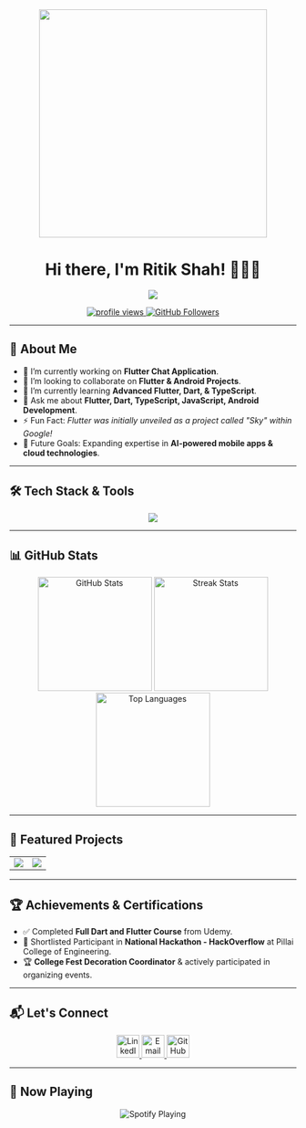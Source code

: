<div align="center">
  <img height="400" src="https://cdn.dribbble.com/users/3938824/screenshots/9689008/media/cbe05faf2fac7c68640ed278cf43cc39.png?resize=800x600&vertical=center" />
</div>

<h1 align="center">Hi there, I'm Ritik Shah! 🚀👨‍💻</h1>

<p align="center">
  <img src="https://readme-typing-svg.herokuapp.com?font=Fira+Code&size=24&pause=1000&color=F7B93E&center=true&vCenter=true&width=600&lines=Flutter+Developer+%7C+Tech+Enthusiast;Passionate+about+Building+Innovative+Apps;Always+Learning+and+Exploring+New+Technologies" />
</p>

<p align="center">
  <a href="https://github.com/Ritik471">
    <img src="https://komarev.com/ghpvc/?username=Ritik471&label=Profile%20Views&color=blueviolet&style=flat" alt="profile views" />
  </a>
  <a href="https://github.com/Ritik471?tab=followers">
    <img src="https://img.shields.io/github/followers/Ritik471?label=Followers&style=social" alt="GitHub Followers" />
  </a>
</p>

---

## 🚀 About Me  

- 🔭 I’m currently working on **Flutter Chat Application**.  
- 👯 I’m looking to collaborate on **Flutter & Android Projects**.  
- 🌱 I’m currently learning **Advanced Flutter, Dart, & TypeScript**.  
- 💬 Ask me about **Flutter, Dart, TypeScript, JavaScript, Android Development**.  
- ⚡ Fun Fact: *Flutter was initially unveiled as a project called "Sky" within Google!*  
- 🎯 Future Goals: Expanding expertise in **AI-powered mobile apps & cloud technologies**.  

---

## 🛠 Tech Stack & Tools  

<p align="center">
  <img src="https://skillicons.dev/icons?i=flutter,dart,typescript,javascript,firebase,androidstudio,java,sqlite,git,vscode,wordpress,tailwind,react" />
</p>

---

## 📊 GitHub Stats  

<p align="center">
  <img src="https://github-readme-stats.vercel.app/api?username=ritik471&show_icons=true&theme=radical&count_private=true&hide_border=false" height="200" alt="GitHub Stats" />
  <img src="https://streak-stats.demolab.com?user=Ritik471&theme=radical&hide_border=false&border_radius=5&mode=daily" height="200" alt="Streak Stats" />
  <img src="https://github-readme-stats.vercel.app/api/top-langs?username=Ritik471&layout=compact&langs_count=6&theme=radical&hide_border=false" height="200" alt="Top Languages" />
</p>

---

## 🌟 Featured Projects  

<table>
  <tr>
    <td align="center">
      <a href="https://github.com/Ritik471/flutter-chat-app">
        <img src="https://github-readme-stats.vercel.app/api/pin/?username=Ritik471&repo=flutter-chat-app&theme=radical" />
      </a>
    </td>
    <td align="center">
      <a href="https://github.com/Ritik471/food-recipe-app">
        <img src="https://github-readme-stats.vercel.app/api/pin/?username=Ritik471&repo=food-recipe-app&theme=radical" />
      </a>
    </td>
  </tr>
</table>

---

## 🏆 Achievements & Certifications  

- ✅ Completed **Full Dart and Flutter Course** from Udemy.  
- 🏅 Shortlisted Participant in **National Hackathon - HackOverflow** at Pillai College of Engineering.  
- 🏆 **College Fest Decoration Coordinator** & actively participated in organizing events.  

---

## 📬 Let's Connect  

<p align="center">
  <a href="https://linkedin.com/in/ritikshah2000" target="_blank">
    <img src="https://img.shields.io/badge/LinkedIn-blue?style=for-the-badge&logo=linkedin" height="40" alt="LinkedIn" />
  </a>
  <a href="mailto:ritikshah1206@gmail.com" target="_blank">
    <img src="https://img.shields.io/badge/Gmail-red?style=for-the-badge&logo=gmail" height="40" alt="Email" />
  </a>
  <a href="https://github.com/Ritik471" target="_blank">
    <img src="https://img.shields.io/badge/GitHub-black?style=for-the-badge&logo=github" height="40" alt="GitHub" />
  </a>
</p>

---

## 🎵 Now Playing  

<p align="center">
  <img src="https://spotify-github-profile.vercel.app/api/view?uid=your_spotify_id&cover_image=true&theme=default&show_offline=true&background_color=121212&bar_color=53b14f&bar_color_cover=true" alt="Spotify Playing" />
</p>
